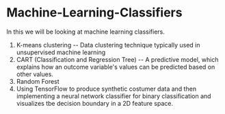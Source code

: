 # Machine-Learning-Classifiers
In this we will be looking at machine learning classifiers.

1. K-means clustering -- Data clustering technique typically used in unsupervised machine learning
2. CART (Classification and Regression Tree) -- A predictive model, which explains how an outcome variable's values can be predicted based on other values.
3. Random Forest
4. Using TensorFlow to produce synthetic costumer data and then implementing a neural network classifier for binary classification and visualizes tbe decision boundary in a 2D feature space.
